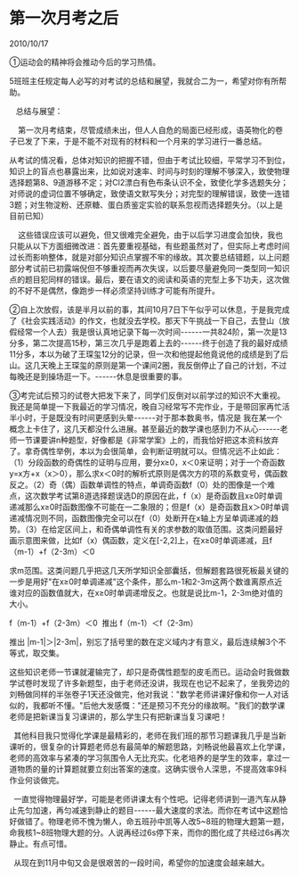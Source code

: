 # 第一次月考之后
2010/10/17

①运动会的精神将会推动今后的学习热情。

5班班主任规定每人必写的对考试的总结和展望，我就合二为一，希望对你有所帮助。

   总结与展望：

   
第一次月考结束，尽管成绩未出，但人人自危的局面已经形成，语英物化的卷子已发了下来，于是不能不对现有的材料和一个月来的学习进行一番总结。

从考试的情况看，总体对知识的把握不错，但由于考试比较细，平常学习不到位，知识上的盲点也暴露出来，比如说对速率、时间与时刻的理解不够深入，致使物理选择题第8、9道游移不定；对Cl2漂白有色布条认识不全，致使化学多选题失分；对师说的虚词位置不够确定，致使语文默写失分；对完型的理解错误，致使一连错3题；对生物淀粉、还原糖、蛋白质鉴定实验的联系忽视而选择题失分。（以上是目前已知）

   
这些错误应该可以避免，但又很难完全避免，由于以后学习进度会加快，我也只能从以下方面细微改进：首先要重视基础，有些题虽然对了，但实际上考虑时间过长而影响整体，就是对部分知识点掌握不牢的缘故。其次要总结错题，以上问题部分考试前已初露端倪但不够重视而再次失误，以后要尽量避免同一类型同一知识点的题目犯同样的错误。最后，要在语文的阅读和英语的完型上多下功夫，这次做的不好不是偶然，像跑步一样必须坚持训练才可能有所提升。

②自上次放假，该是半月以前的事，其间10月7日下午似乎可以休息，于是我完成了《社会实践活动》的作文，也就没去学校。那天下午挑战一下自己，去登山（放假经常一个人去）我是很认真地记录下每一次时间------一共824阶，第一次是13分多，第二次提高15秒，第三次几乎是跑着上去的------终于创造了我的最好成绩11分多，本以为破了王琛玺12分的记录，但一次和他提起他竟说他的成绩是到了后山。这几天晚上王琛玺的原则是第一个课间2圈，我反倒停止了自己的计划，不过每晚还是到操场逛一下。------休息是很重要的事。

③考完试后预习的试卷大把发下来了，同学们反倒对以前学过的知识不大重视。我还是简单提一下我最近的学习情况，晚自习经常写不完作业，于是带回家再忙活半小时，于是既没有时间更感到头晕------对于那本数奥书，情况是
我在某一个概念上卡住了，这几天都没什么进展。甚至最近的数学课也感到力不从心------老师一节课要讲n种题型，好像都是《非常学案》上的，而我恰好把这本资料放弃了。拿奇偶性举例，本以为会很简单，会判断证明就可以。但情况远不止如此：（1）分段函数的奇偶性的证明与应用，要分x≥0，x＜0来证明；对于一个奇函数y=x方+x（x＞0），那么求x＜0时的解析式原则是偶次方的项的系数变号，偶函数反之。（2）奇（偶）函数单调性的特点，单调奇函数f（0）处的图像是一个难点，这次数学考试第8道选择题误选D的原因在此，f（x）是奇函数且x≥0时单调递减那么x≥0时函数图像不可能在一二象限的；但是f（x）是奇函数且x＞0时单调递减情况则不同，函数图像完全可以在f（0）处断开在x轴上方呈单调递减的趋势。（3）在给定区间上，和奇偶单调性有关的求参数的取值范围。这类问题最好画示意图来做，比如f（x）偶函数，定义在\[-2,2\]上，在x≥0时单调递减，且f（m-1）+f（2-3m）＜0

求m范围。这类问题几乎把这几天所学知识全部囊括，但解题套路很死板最关键的一步是用好"在x≥0时单调递减"这个条件，那么m-1和2-3m这两个数谁离原点近谁对应的函数值就大，在x≥0时单调递增反之。也就是说比m-1，2-3m绝对值的大小。

f（m-1）+f（2-3m）＜0  推出 f（m-1）＜f（2-3m）

推出
\|m-1\|＞\|2-3m\|，别忘了括号里的数在定义域内才有意义，最后连续解3个不等式，取交集。

这些知识老师一节课就灌输完了，却只是奇偶性题型的皮毛而已。运动会时我做数学试卷时发现了许多新题型，由于老师还没讲，我现在也记不起来了，坐我旁边的刘畅做同样的半张卷子1天还没做完，他对我说："数学老师讲课好像和你一人对话似的，我都听不懂。"后他大发感慨："还是预习不充分的缘故啊。"我们的数学课老师是把新课当复习课讲的，那么学生只有把新课当复习课吧！

 
其他科目我只觉得化学课是最精彩的，老师在我们班的那节习题课我几乎是当新课听的，很复杂的计算题老师总有最简单的解题思路，刘畅说他最喜欢上化学课，老师的高效率与紧凑的学习氛围令人无比充实。化老培养的是学生的效率，拿过一道物质的量的计算题就要立刻出答案的速度。这确实很令人深思，不提高效率9科作业何谈做完。

 
一直觉得物理最好学，可能是老师讲课太有个性吧。记得老师讲到一道汽车从静止先匀加速，再匀减速到静止的题目------最大速度的求法。而你在考试中这题恰好做错了。物理老师不愧为懒人，命五班孙中凯等人改5\~8班的物理大题第一题，命我核1\~8班物理大题的分。人说再经过6s停下来，而你的图化成了共经过6s再次静止。有点可惜。

  从现在到11月中旬又会是很艰苦的一段时间，希望你的加速度会越来越大。

